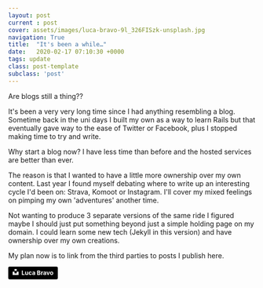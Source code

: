 ```yaml
---
layout: post
current : post
cover: assets/images/luca-bravo-9l_326FISzk-unsplash.jpg
navigation: True
title:  "It's been a while…"
date:   2020-02-17 07:10:30 +0000
tags: update
class: post-template
subclass: 'post'
---
```

Are blogs still a thing??

It's been a very very long time since I had anything resembling a blog. Sometime back in the uni days I built my own as a way to learn Rails but that eventually gave way to the ease of Twitter or Facebook, plus I stopped making time to try and write.

Why start a blog now? I have less time than before and the hosted services are better than ever.

The reason is that I wanted to have a little more ownership over my own content. Last year I found myself debating where to write up an interesting cycle I'd been on: Strava, Komoot or Instagram. I'll cover my mixed feelings on pimping my own 'adventures' another time.

Not wanting to produce 3 separate versions of the same ride I figured maybe I should just put something beyond just a simple holding page on my domain. I could learn some new tech (Jekyll in this version) and have ownership over my own creations.

My plan now is to link from the third parties to posts I publish here.

<a style="background-color:black;color:white;text-decoration:none;padding:4px 6px;font-family:-apple-system, BlinkMacSystemFont, &quot;San Francisco&quot;, &quot;Helvetica Neue&quot;, Helvetica, Ubuntu, Roboto, Noto, &quot;Segoe UI&quot;, Arial, sans-serif;font-size:12px;font-weight:bold;line-height:1.2;display:inline-block;border-radius:3px" href="https://unsplash.com/@lucabravo?utm_medium=referral&amp;utm_campaign=photographer-credit&amp;utm_content=creditBadge" target="_blank" rel="noopener noreferrer" title="Download free do whatever you want high-resolution photos from Luca Bravo"><span style="display:inline-block;padding:2px 3px"><svg xmlns="http://www.w3.org/2000/svg" style="height:12px;width:auto;position:relative;vertical-align:middle;top:-2px;fill:white" viewBox="0 0 32 32"><title>unsplash-logo</title><path d="M10 9V0h12v9H10zm12 5h10v18H0V14h10v9h12v-9z"></path></svg></span><span style="display:inline-block;padding:2px 3px">Luca Bravo</span></a>
